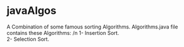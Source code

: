 # javaAlgos
A Combination of some famous sorting Algorithms.
Algorithms.java file contains these Algorithms:
/n
1- Insertion Sort.  
2- Selection Sort.  
